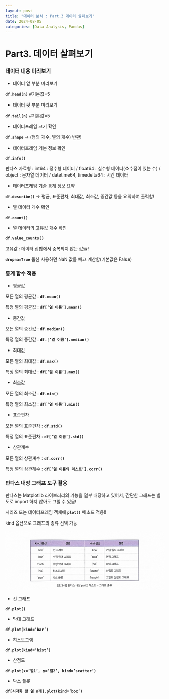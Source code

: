 ```yaml
---
layout: post
title: "데이터 분석 : Part.3 데이터 살펴보기"
date: 2024-08-05
categories: [Data Analysis, Pandas]
---
```

# Part3. 데이터 살펴보기

### 데이터 내용 미리보기

- 데이터 앞 부분 미리보기

**`df.head(n)`**           #기본값=5

- 데이터 뒷 부분 미리보기

**`df.tail(n)`**            #기본값=5 

- 데이터프레임 크기 확인

**`df.shape`** → (행의 개수, 열의 개수) 반환!

- 데이터프레임 기본 정보 확인

**`df.info()`**

판다스 자료형 : int64 : 정수형 데이터 / float64 : 실수형 데이터(소수점이 있는 수) / object : 문자열 데이터 / datetime64, timedelta64 : 시간 데이터

- 데이터프레임 기술 통계 정보 요약

**`df.describe()`** → 평균, 표준편차, 최대값, 최소값, 중간값 등을 요약하여 출력함!

- 열 데이터 개수 확인

**`df.count()`**

- 열 데이터의 고유값 개수 확인

**`df.value_counts()`**

고유값 : 데이터 집합에서 중복되지 않는 값들!

**`dropna=True`** 옵션 사용하면 NaN 값들 빼고 계산함(기본값은 False)

### 통계 함수 적용

- 평균값

모든 열의 평균값 : **`df.mean()`**

특정 열의 평균값 : **`df[’열 이름’].mean()`**

- 중간값

모든 열의 중간값 : **`df.median()`**

특정 열의 중간값 : **`df.[’열 이름’].median()`**

- 최대값

모든 열의 최대값 : **`df.max()`**

특정 열의 최대값 : **`df[’열 이름’].max()`**

- 최소값

모든 열의 최소값 : **`df.min()`**

특정 열의 최소값 : **`df[’열 이름’].min()`**

- 표준편차

모든 열의 표준편차 : **`df.std()`**

특정 열의 표준편차 : **`df[’열 이름’].std()`**

- 상관계수

모든 열의 상관계수 : **`df.corr()`**

특정 열의 상관계수 : **`df[’열 이름의 리스트’].corr()`**

### 판다스 내장 그래프 도구 활용

판다스는 Matplotlib 라이브러리의 기능을 일부 내장하고 있어서, 간단한 그래프는 별도로 import 하지 않아도 그릴 수 있음!

시리즈 또는 데이터프레임 객체에 **`plot()`** 메소드 적용!!

kind 옵션으로 그래프의 종류 선택 가능

![1.png](/assets/img/posts/PANDAS/part3/1.png)

- 선 그래프

**`df.plot()`**

- 막대 그래프

**`df.plot(kind=’bar’)`**

- 히스토그램

**`df.plot(kind=’hist’)`**

- 산점도

**`df.plot(x=’열1’, y=’열2’, kind=’scatter’)`**

- 박스 플롯

**`df[시각화 할 열 n개].plot(kind=’box’)`**